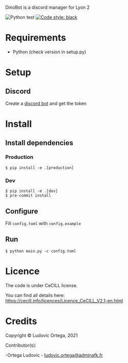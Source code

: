 DinoBot is a discord manager for Lyon 2

![Python test](https://github.com/M0NsTeRRR/DinoBot/workflows/Python%20test/badge.svg)
[![Code style: black](https://img.shields.io/badge/code%20style-black-000000.svg)](https://github.com/psf/black)

# Requirements
- Python (check version in setup.py)

# Setup
## Discord
Create a [discord bot](https://discord.com/developers/applications) and get the token

# Install
## Install dependencies
### Production

    $ pip install -e .[production]

### Dev

    $ pip install -e .[dev]
    $ pre-commit install

## Configure

Fill `config.toml` with `config.example`

## Run

    $ python main.py -c config.toml

# Licence

The code is under CeCILL license.

You can find all details here: https://cecill.info/licences/Licence_CeCILL_V2.1-en.html

# Credits

Copyright © Ludovic Ortega, 2021

Contributor(s):

-Ortega Ludovic - ludovic.ortega@adminafk.fr
